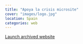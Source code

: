 ```yaml
---
title: "Apoya la crisis microsite"
cover: "images/logo.jpg"
location: Spain
categories: web
---
```


<p class="align-center">
<a class="btn" href="http://apoyalacrisis.herokuapp.com" target="_blank">Launch archived website</a>
</p>
